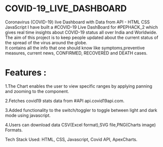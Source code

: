 # COVID-19_LIVE_DASHBOARD

Coronavirus (COVID-19) live Dashboard with Data from API - HTML CSS JavaScript
I have built a #COVID-19 Live DashBoard for #PEPHACK_2 which gives real time insights about COVID-19 status all over India and Worldwide. <br />
The aim of this project is to keep people updated about the current status of the spread of the virus around the globe. <br />
It contains all the info that one should know like symptoms,preventive measures, current news, CONFIRMED, RECOVERED and DEATH cases.

# Features :

1.The Chart enables the user to view specific ranges by applying panning and zooming to the component.

2.Fetches covid19 stats data from #API api.covid19api.com.

3.Added functionality to the switch/toggler to toggle between light and dark mode using javascript.

4.Users can download data CSV(Excel format),SVG file,PNG(Charts image) Formats.

Tech Stack Used: HTML, CSS, Javascript, Covid API, ApexCharts.
